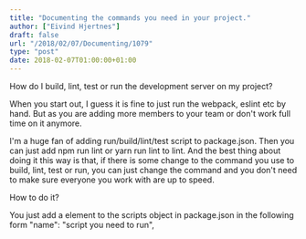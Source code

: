 ```yaml
---
title: "Documenting the commands you need in your project."
author: ["Eivind Hjertnes"]
draft: false
url: "/2018/02/07/Documenting/1079"
type: "post"
date: 2018-02-07T01:00:00+01:00
---
```


How do I build, lint, test or run the development server on my project?

When you start out, I guess it is fine to just run the webpack, eslint
etc by hand. But as you are adding more members to your team or don't
work full time on it anymore.

I'm a huge fan of adding run/build/lint/test script to package.json.
Then you can just add npm run lint or yarn run lint to lint. And the
best thing about doing it this way is that, if there is some change to
the command you use to build, lint, test or run, you can just change the
command and you don't need to make sure everyone you work with are up to
speed.

How to do it?

You just add a element to the scripts object in package.json in the
following form "name": "script you need to run",
